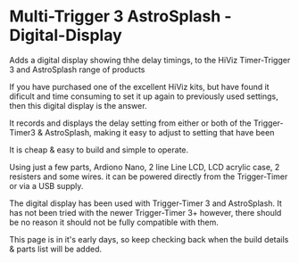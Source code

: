 # Multi-Trigger 3 AstroSplash - Digital-Display
Adds a digital display showing thhe delay timings, to the HiViz Timer-Trigger 3 and AstroSplash range of products

If you have purchased one of the excellent HiViz kits, but have found it dificult and time consuming to set it up again to previously used settings,
then this digital display is the answer.

It records and displays the delay setting from either or both of the Trigger-Timer3 & AstroSplash, making it easy to adjust to setting that have been 

It is cheap & easy to build and simple to operate.

Using just a few parts, Ardiono Nano, 2 line Line LCD, LCD acrylic case, 2 resisters and some wires. it can be powered directly from the Trigger-Timer or via a USB supply.

The digital display has been used with Trigger-Timer 3 and AstroSplash. It has not been tried with the newer Trigger-Timer 3+ however, there should be no reason it should not be fully compatible with them.

This page is in it's early days, so keep checking back when the build details & parts list will be added.
